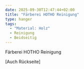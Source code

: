 ```yaml
---
date: 2025-09-30T12:47:44+02:00
title: "Färberei HOTHO Reinigung"
type: hanger
tags:
  - "Material: Holz"
  - Reinigung
  - Beidseitig
---
```

Färberei HOTHO Reinigung

[Auch Rückseite]
